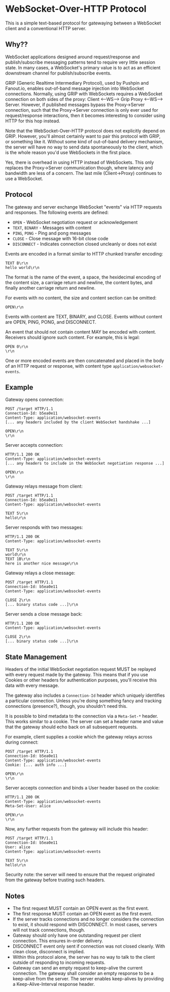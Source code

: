 WebSocket-Over-HTTP Protocol
============================

This is a simple text-based protocol for gatewaying between a WebSocket client and a conventional HTTP server.

Why??
-----

WebSocket applications designed around request/response and publish/subscribe messaging patterns tend to require very little session state. In many cases, a WebSocket's primary value is to act as an efficient downstream channel for publish/subscribe events.

GRIP (Generic Realtime Intermediary Protocol), used by Pushpin and Fanout.io, enables out-of-band message injection into WebSocket connections. Normally, using GRIP with WebSockets requires a WebSocket connection on both sides of the proxy: Client <--WS--> Grip Proxy <--WS--> Server. However, if published messages bypass the Proxy->Server connection, such that the Proxy->Server connection is only ever used for request/response interactions, then it becomes interesting to consider using HTTP for this hop instead.

Note that the WebSocket-Over-HTTP protocol does not explicitly depend on GRIP. However, you'll almost certainly want to pair this protocol with GRIP, or something like it. Without some kind of out-of-band delivery mechanism, the server will have no way to send data spontaneously to the client, which is the whole reason you'd use WebSockets in the first place.

Yes, there is overhead in using HTTP instead of WebSockets. This only replaces the Proxy->Server communication though, where latency and bandwidth are less of a concern. The last mile (Client->Proxy) continues to use a WebSocket.

Protocol
--------

The gateway and server exchange WebSocket "events" via HTTP requests and responses. The following events are defined:

* `OPEN` - WebSocket negotiation request or acknowledgement
* `TEXT`, `BINARY` - Messages with content
* `PING`, `PONG` - Ping and pong messages
* `CLOSE` - Close message with 16-bit close code
* `DISCONNECT` - Indicates connection closed uncleanly or does not exist

Events are encoded in a format similar to HTTP chunked transfer encoding:

    TEXT B\r\n
    hello world\r\n

The format is the name of the event, a space, the hexidecimal encoding of the content size, a carriage return and newline, the content bytes, and finally another carriage return and newline.

For events with no content, the size and content section can be omitted:

    OPEN\r\n

Events with content are TEXT, BINARY, and CLOSE. Events without content are OPEN, PING, PONG, and DISCONNECT.

An event that should not contain content MAY be encoded with content. Receivers should ignore such content. For example, this is legal:

    OPEN 0\r\n
    \r\n

One or more encoded events are then concatenated and placed in the body of an HTTP request or response, with content type `application/websocket-events`.

Example
-------

Gateway opens connection:

    POST /target HTTP/1.1
    Connection-Id: b5ea0e11
    Content-Type: application/websocket-events
    [... any headers included by the client WebSocket handshake ...]

    OPEN\r\n
    \r\n

Server accepts connection:

    HTTP/1.1 200 OK
    Content-Type: application/websocket-events
    [... any headers to include in the WebSocket negotiation response ...]

    OPEN\r\n
    \r\n

Gateway relays message from client:

    POST /target HTTP/1.1
    Connection-Id: b5ea0e11
    Content-Type: application/websocket-events

    TEXT 5\r\n
    hello\r\n

Server responds with two messages:

    HTTP/1.1 200 OK
    Content-Type: application/websocket-events

    TEXT 5\r\n
    world\r\n
    TEXT 1B\r\n
    here is another nice message\r\n

Gateway relays a close message:

    POST /target HTTP/1.1
    Connection-Id: b5ea0e11
    Content-Type: application/websocket-events

    CLOSE 2\r\n
    [... binary status code ...]\r\n

Server sends a close message back:

    HTTP/1.1 200 OK
    Content-Type: application/websocket-events

    CLOSE 2\r\n
    [... binary status code ...]\r\n

State Management
----------------

Headers of the initial WebSocket negotiation request MUST be replayed with every request made by the gateway. This means that if you use Cookies or other headers for authentication purposes, you'll receive this data with every message.

The gateway also includes a `Connection-Id` header which uniquely identifies a particular connection. Unless you're doing something fancy and tracking connections (presence?), though, you shouldn't need this.

It is possible to bind metadata to the connection via a `Meta-Set-*` header. This works similar to a cookie. The server can set a header name and value that the gateway should echo back on all subsequent requests.

For example, client supplies a cookie which the gateway relays across during connect:

    POST /target HTTP/1.1
    Connection-Id: b5ea0e11
    Content-Type: application/websocket-events
    Cookie: [... auth info ...]

    OPEN\r\n
    \r\n

Server accepts connection and binds a User header based on the cookie:

    HTTP/1.1 200 OK
    Content-Type: application/websocket-events
    Meta-Set-User: alice

    OPEN\r\n
    \r\n

Now, any further requests from the gateway will include this header:

    POST /target HTTP/1.1
    Connection-Id: b5ea0e11
    User: alice
    Content-Type: application/websocket-events

    TEXT 5\r\n
    hello\r\n

Security note: the server will need to ensure that the request originated from the gateway before trusting such headers.

Notes
-----

* The first request MUST contain an OPEN event as the first event.
* The first response MUST contain an OPEN event as the first event.
* If the server tracks connections and no longer considers the connection to exist, it should respond with DISCONNECT. In most cases, servers will not track connections, though.
* Gateway should only have one outstanding request per client connection. This ensures in-order delivery.
* DISCONNECT event only sent if connection was not closed cleanly. With clean close, disconnect is implied.
* Within this protocol alone, the server has no way to talk to the client outside of responding to incoming requests.
* Gateway can send an empty request to keep-alive the current connection. The gateway shall consider an empty response to be a keep-alive from the server. The server enables keep-alives by providing a Keep-Alive-Interval response header.

